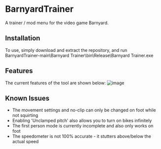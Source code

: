 # BarnyardTrainer
 A trainer / mod menu for the video game Barnyard.

## Installation
To use, simply download and extract the repository, and run BarnyardTrainer-main\Barnyard Trainer\bin\Release\Barnyard Trainer.exe

## Features
The current features of the tool are shown below:
![image](https://user-images.githubusercontent.com/80194912/210333690-dfe8cd62-b1e0-4a91-a270-8f82bdfa3510.png)

## Known Issues
+ The movement settings and no-clip can only be changed on foot while not squirting
+ Enabling 'Unclamped pitch' also allows you to turn on bikes infinitely
+ The first person mode is currently incomplete and also only works on foot
+ The speedometer is not 100% accurate - it stutters above/below the actual speed
